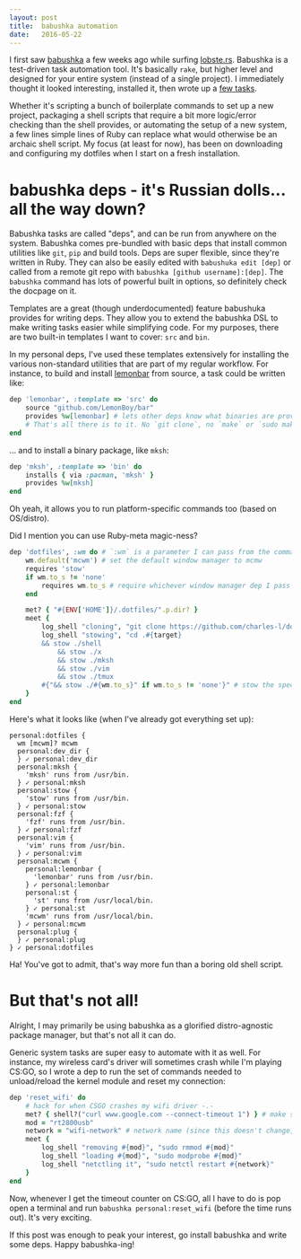 ```yaml
---
layout: post
title:  babushka automation
date:   2016-05-22
---
```


I first saw [babushka](http://babushka.me/) a few weeks ago while surfing [lobste.rs](http://lobste.rs). Babushka is a test-driven task automation tool. It's basically `rake`, but higher level and designed for your entire system (instead of a single project). I immediately thought it looked interesting, installed it, then wrote up a [few tasks](https://github.com/charles-l/babushka-deps).

Whether it's scripting a bunch of boilerplate commands to set up a new project, packaging a shell scripts that require a bit more logic/error checking than the shell provides, or automating the setup of a new system, a few lines simple lines of Ruby can replace what would otherwise be an archaic shell script. My focus (at least for now), has been on downloading and configuring my dotfiles when I start on a fresh installation.

# babushka deps - it's Russian dolls... all the way down?

Babushka tasks are called "deps", and can be run from anywhere on the system. Babushka comes pre-bundled with basic deps that install common utilities like `git`, `pip` and build tools. Deps are super flexible, since they're written in Ruby. They can also be easily edited with `babushuka edit [dep]` or called from a remote git repo with `babushka [github username]:[dep]`. The `babushka` command has lots of powerful built in options, so definitely check the docpage on it.

Templates are a great (though underdocumented) feature babushuka provides for writing deps. They allow you to extend the babushka DSL to make writing tasks easier while simplifying code. For my purposes, there are two built-in templates I want to cover: `src` and `bin`.

In my personal deps, I've used these templates extensively for installing the various non-standard utilities that are part of my regular workflow. For instance, to build and install [lemonbar](http://github.com/LemonBoy/bar) from source, a task could be written like:

```ruby
dep 'lemonbar', :template => 'src' do
    source "github.com/LemonBoy/bar"
    provides %w[lemonbar] # lets other deps know what binaries are provided, once built
    # That's all there is to it. No `git clone`, no `make` or `sudo make install`. That's all done for you through the template.
end
```

... and to install a binary package, like `mksh`:

```ruby
dep 'mksh', :template => 'bin' do
    installs { via :pacman, 'mksh' }
    provides %w[mksh]
end
```

Oh yeah, it allows you to run platform-specific commands too (based on OS/distro).

Did I mention you can use Ruby-meta magic-ness?

```ruby
dep 'dotfiles', :wm do # `:wm` is a parameter I can pass from the command line (or it'll prompt me for)
    wm.default('mcwm') # set the default window manager to mcmw
    requires 'stow'
    if wm.to_s != 'none'
        requires wm.to_s # require whichever window manager dep I pass at the prompt.
    end

    met? { "#{ENV['HOME']}/.dotfiles/".p.dir? }
    meet {
        log_shell "cloning", "git clone https://github.com/charles-l/dotfiles .dotfiles"
        log_shell "stowing", "cd .#{target}
        && stow ./shell
            && stow ./x
            && stow ./mksh
            && stow ./vim
            && stow ./tmux
        #{"&& stow ./#{wm.to_s}" if wm.to_s != 'none'}" # stow the specific files for that wm
    }
end
```

Here's what it looks like (when I've already got everything set up):

```
personal:dotfiles {
  wm [mcwm]? mcwm
  personal:dev_dir {
  } ✓ personal:dev_dir
  personal:mksh {
    'mksh' runs from /usr/bin.
  } ✓ personal:mksh
  personal:stow {
    'stow' runs from /usr/bin.
  } ✓ personal:stow
  personal:fzf {
    'fzf' runs from /usr/bin.
  } ✓ personal:fzf
  personal:vim {
    'vim' runs from /usr/bin.
  } ✓ personal:vim
  personal:mcwm {
    personal:lemonbar {
      'lemonbar' runs from /usr/bin.
    } ✓ personal:lemonbar
    personal:st {
      'st' runs from /usr/local/bin.
    } ✓ personal:st
    'mcwm' runs from /usr/local/bin.
  } ✓ personal:mcwm
  personal:plug {
  } ✓ personal:plug
} ✓ personal:dotfiles
```

Ha! You've got to admit, that's way more fun than a boring old shell script.

# But that's not all!

Alright, I may primarily be using babushka as a glorified distro-agnostic package manager, but that's not all it can do.

Generic system tasks are super easy to automate with it as well. For instance, my wireless card's driver will sometimes crash while I'm playing CS:GO, so I wrote a dep to run the set of commands needed to unload/reload the kernel module and reset my connection:

```ruby
dep 'reset_wifi' do
    # hack for when CSGO crashes my wifi driver -.-
    met? { shell?("curl www.google.com --connect-timeout 1") } # make sure I don't have an internet connection first
    mod = "rt2800usb"
    network = "wifi-network" # network name (since this doesn't change, i'm not setting it as a parameter)
    meet {
        log_shell "removing #{mod}", "sudo rmmod #{mod}"
        log_shell "loading #{mod}", "sudo modprobe #{mod}"
        log_shell "netctling it", "sudo netctl restart #{network}"
    }
end
```

Now, whenever I get the timeout counter on CS:GO, all I have to do is pop open a terminal and run `babushka personal:reset_wifi` (before the time runs out). It's very exciting.

If this post was enough to peak your interest, go install babushka and write some deps. Happy babushka-ing!
